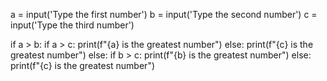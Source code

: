 a = input('Type the first number')
b = input('Type the second number')
c = input('Type the third number')

if a > b:
    if a > c:
        print(f"{a} is the greatest number")
    else:
        print(f"{c} is the greatest number")
else:
    if b > c:
        print(f"{b} is the greatest number")
    else:
        print(f"{c} is the greatest number")
